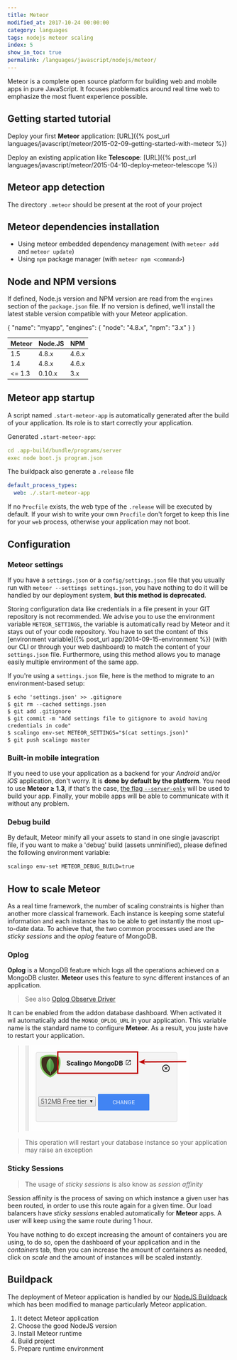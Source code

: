 ```yaml
---
title: Meteor
modified_at: 2017-10-24 00:00:00
category: languages
tags: nodejs meteor scaling
index: 5
show_in_toc: true
permalink: /languages/javascript/nodejs/meteor/
---
```


Meteor is a complete open source platform for building web and mobile apps in pure JavaScript.
It focuses problematics around real time web to emphasize the most fluent experience possible.

## Getting started tutorial

Deploy your first __Meteor__ application: [URL]({% post_url languages/javascript/meteor/2015-02-09-getting-started-with-meteor %})

Deploy an existing application like __Telescope__: [URL]({% post_url languages/javascript/meteor/2015-04-10-deploy-meteor-telescope %})

## Meteor app detection

The directory `.meteor` should be present at the root of your project

## Meteor dependencies installation

* Using meteor embedded dependency management (with `meteor add` and `meteor
  update`)
* Using `npm` package manager (with `meteor npm <command>`)

## Node and NPM versions

If defined, Node.js version and NPM version are read from the `engines` section of the `package.json` file. If no version is defined, we’ll install the latest stable version compatible with your Meteor application.

{
  "name": "myapp",
  "engines": {
    "node": "4.8.x",
    "npm": "3.x"
  }
}

| Meteor  |  Node.JS   |   NPM   |
| ------- | ---------- | ------- |
| 1.5     |  4.8.x     |  4.6.x  |
| 1.4     |  4.8.x     |  4.6.x  |
| <= 1.3  |  0.10.x    |  3.x    |


## Meteor app startup

A script named `.start-meteor-app` is automatically generated after the build of your application. Its role is to start correctly your application.

Generated `.start-meteor-app`:

```yaml
cd .app-build/bundle/programs/server
exec node boot.js program.json
```

The buildpack also generate a `.release` file

```yaml
default_process_types:
  web: ./.start-meteor-app
```

If no `Procfile` exists, the web type of the `.release` will be executed by default.
If your wish to write your own `Procfile` don't forget to keep this line for
your `web` process, otherwise your application may not boot.

## Configuration

### Meteor settings

If you have a `settings.json` or a `config/settings.json` file that you usually run with
`meteor --settings settings.json`, you have nothing to do it will be handled by our
deployment system, **but this method is deprecated**.

Storing configuration data like credentials in a file present in your GIT repository
is not recommended. We advise you to use the environment variable `METEOR_SETTINGS`, the variable
is automatically read by Meteor and it stays out of your code repository. You have to set the content of this [environment variable]({% post_url app/2014-09-15-environment %}) (with our CLI or through your web dashboard) to match the content of your `settings.json` file. Furthermore, using this method allows you to manage easily multiple environment of the same app.

If you're using a `settings.json` file, here is the method to migrate to an environment-based
setup:

```bash
$ echo 'settings.json' >> .gitignore
$ git rm --cached settings.json
$ git add .gitignore
$ git commit -m "Add settings file to gitignore to avoid having credentials in code"
$ scalingo env-set METEOR_SETTINGS="$(cat settings.json)"
$ git push scalingo master
```

### Built-in mobile integration

If you need to use your application as a backend for your *Android* and/or *iOS*
application, don't worry. It is **done by default by the platform**. You need
to use **Meteor ≥ 1.3**, if that's the case, [the flag
`--server-only`](https://guide.meteor.com/mobile.html#building-for-production<Paste>)
will be used to build your app. Finally, your mobile apps will be able to communicate
with it without any problem.

### Debug build

By default, Meteor minify all your assets to stand in one single javascript
file, if you want to make a 'debug' build (assets unminified), please defined
the following environment variable:

```bash
scalingo env-set METEOR_DEBUG_BUILD=true
```

## How to scale __Meteor__

As a real time framework, the number of scaling constraints is higher than another more classical
framework. Each instance is keeping some stateful information and each instance has to be able to
get instantly the most up-to-date data. To achieve that, the two common processes used are the
_sticky sessions_ and the _oplog_ feature of MongoDB.

### Oplog

__Oplog__ is a MongoDB feature which logs all the operations achieved on a MongoDB cluster. __Meteor__
uses this feature to sync different instances of an application.

> See also [Oplog Observe Driver](https://github.com/meteor/meteor/wiki/Oplog-Observe-Driver)

It can be enabled from the addon database dashboard. When activated it wil automatically add the
`MONGO_OPLOG_URL` in your application. This variable name is the standard name to configure __Meteor__.
As a result, you juste have to restart your application.

> ![Link to Dashboard](/assets/images/database/link-to-dashboard.png)

<blockquote class="bg-info">
  This operation will restart your database instance so your application may raise an exception
</blockquote>

### Sticky Sessions

> The usage of _sticky sessions_ is also know as _session affinity_

Session affinity is the process of saving on which instance a given user has been routed, in order to use
this route again for a given time. Our load balancers have _sticky sessions_ enabled automatically
for __Meteor__ apps. A user will keep using the same route during 1 hour.

You have nothing to do except increasing the amount of containers you are using, to do
so, open the dashboard of your application and in the _containers_ tab, then you can increase the amount
of containers as needed, click on _scale_ and the amount of instances will be scaled instantly.

## Buildpack

The deployment of Meteor application is handled by our [NodeJS Buildpack](https://github.com/Scalingo/nodejs-buildpack)
which has been modified to manage particularly Meteor application.

1. It detect Meteor application
2. Choose the good NodeJS version
3. Install Meteor runtime
4. Build project
5. Prepare runtime environment
